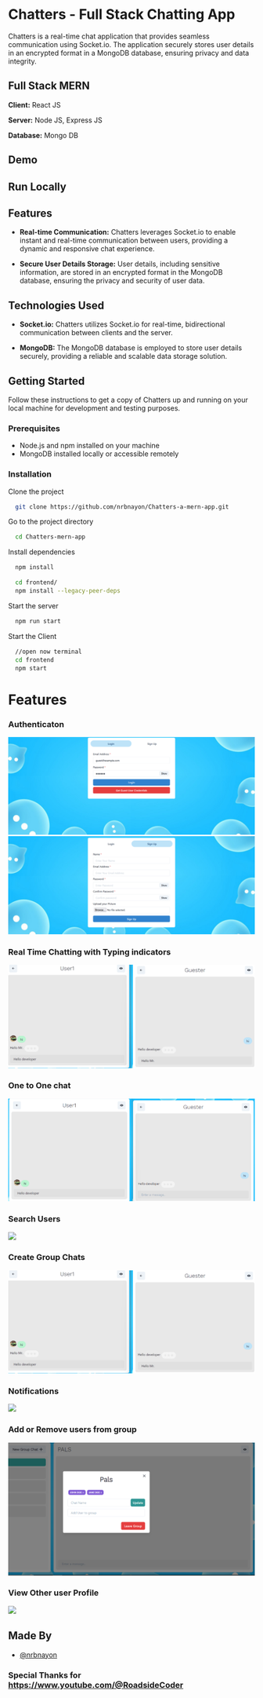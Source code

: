# Chatters - Full Stack Chatting App

Chatters is a real-time chat application that provides seamless communication using Socket.io. The application securely stores user details in an encrypted format in a MongoDB database, ensuring privacy and data integrity.

## Full Stack MERN

**Client:** React JS

**Server:** Node JS, Express JS

**Database:** Mongo DB

## Demo

## Run Locally

## Features

- **Real-time Communication:** Chatters leverages Socket.io to enable instant and real-time communication between users, providing a dynamic and responsive chat experience.

- **Secure User Details Storage:** User details, including sensitive information, are stored in an encrypted format in the MongoDB database, ensuring the privacy and security of user data.

## Technologies Used

- **Socket.io:** Chatters utilizes Socket.io for real-time, bidirectional communication between clients and the server.

- **MongoDB:** The MongoDB database is employed to store user details securely, providing a reliable and scalable data storage solution.

## Getting Started

Follow these instructions to get a copy of Chatters up and running on your local machine for development and testing purposes.

### Prerequisites

- Node.js and npm installed on your machine
- MongoDB installed locally or accessible remotely

### Installation

Clone the project

```bash
  git clone https://github.com/nrbnayon/Chatters-a-mern-app.git

```

Go to the project directory

```bash
  cd Chatters-mern-app
```

Install dependencies

```bash
  npm install
```

```bash
  cd frontend/
  npm install --legacy-peer-deps

```

Start the server

```bash
  npm run start
```

Start the Client

```bash
  //open now terminal
  cd frontend
  npm start
```

# Features

### Authenticaton

![](https://github.com/nrbnayon/Chatters-a-mern-app/blob/main/screenshots/login.PNG)
![](https://github.com/nrbnayon/Chatters-a-mern-app/blob/main/screenshots/signup.PNG)

### Real Time Chatting with Typing indicators

![](https://github.com/nrbnayon/Chatters-a-mern-app/blob/main/screenshots/chat%202%20user.png)

### One to One chat

![](https://github.com/nrbnayon/Chatters-a-mern-app/blob/main/screenshots/Chats%20You%20Can%20show.png)

### Search Users

![](https://github.com/nrbnayon/Chatters-a-mern-app/blob/main/screenshots/sarch.PNG)

### Create Group Chats

![](https://github.com/nrbnayon/Chatters-a-mern-app/blob/main/screenshots/chat%202%20user.png)

### Notifications

![](https://github.com/nrbnayon/Chatters-a-mern-app/master/screenshots/chats-2-user.PNG)

### Add or Remove users from group

![](https://github.com/nrbnayon/Chatters-a-mern-app/blob/main/screenshots/add%20rem.PNG)

### View Other user Profile

![](https://github.com/nrbnayon/Chatters-a-mern-app/master/screenshots/profile.PNG)

## Made By

- [@nrbnayon](https://github.com/nrbnayon)

### Special Thanks for https://www.youtube.com/@RoadsideCoder

